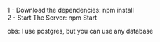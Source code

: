 1 - Download the dependencies: npm install </br>
2 - Start The Server: npm Start

obs: I use postgres, but you can use any database

